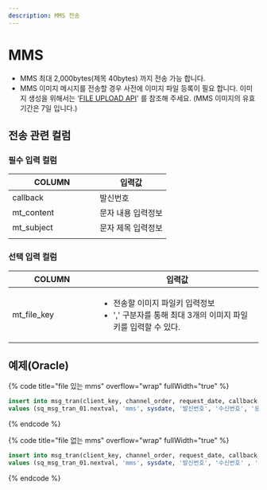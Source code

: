 ```yaml
---
description: MMS 전송
---
```


# MMS

* MMS 최대 2,000bytes(제목 40bytes) 까지 전송 가능 합니다.
* MMS 이미지 메시지를 전송할 경우 사전에 이미지 파일 등록이 필요 합니다. 이미지 생성을 위해서는 '[FILE UPLOAD API](https://omniapi.gitbook.io/omni-api-specification/api-reference/registration/file)' 를 참조해 주세요. (MMS 이미지의 유효기간은 7일 입니다.)

## 전송 관련 컬럼

### **필수 입력 컬럼**

<table><thead><tr><th width="160">COLUMN</th><th>입력값</th></tr></thead><tbody><tr><td>callback</td><td>발신번호</td></tr><tr><td>mt_content</td><td>문자 내용 입력정보</td></tr><tr><td>mt_subject</td><td>문자 제목 입력정보</td></tr><tr><td></td><td></td></tr></tbody></table>

### **선택 입력 컬럼**

<table><thead><tr><th width="160">COLUMN</th><th>입력값</th></tr></thead><tbody><tr><td>mt_file_key</td><td><ul><li>전송할 이미지 파일키 입력정보</li><li>',' 구분자를 통해 최대 3개의 이미지 파일키를 입력할 수 있다.</li></ul></td></tr></tbody></table>

## 예제(Oracle)

{% code title="file 있는 mms" overflow="wrap" fullWidth="true" %}
```sql
insert into msg_tran(client_key, channel_order, request_date, callback, recipient, mt_content, mt_subject, mt_file_key) 
values (sq_msg_tran_01.nextval, 'mms', sysdate, '발신번호', '수신번호', '문자내용', '문자제목', '파일키');
```
{% endcode %}

{% code title="file 없는 mms" overflow="wrap" fullWidth="true" %}
```sql
insert into msg_tran(client_key, channel_order, request_date, callback, recipient, mt_content, mt_subject) 
values (sq_msg_tran_01.nextval, 'mms', sysdate, '발신번호', '수신번호' , '문자내용', '문자제목');
```
{% endcode %}
